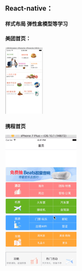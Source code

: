 ## React-native：

### 样式布局 弹性盒模型等学习

### 美团首页：
![img{100*100}](https://github.com/ITIosEthan/CzyReactNativeLearningDemo/blob/master/%E5%B1%8F%E5%B9%95%E5%BF%AB%E7%85%A7%202017-07-13%20%E4%B8%8B%E5%8D%881.55.10.png)

### 携程首页
![img{100*100}](https://github.com/ITIosEthan/CzyReactNativeLearningDemo/blob/master/2017-07-14%2016_41_35.gif)
